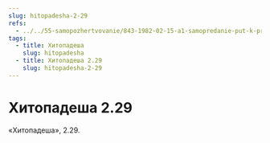```yaml
---
slug: hitopadesha-2-29
refs:
  - ../../55-samopozhertvovanie/843-1982-02-15-a1-samopredanie-put-k-probuzhdeniyu-istinnogo-ya.md
tags:
  - title: Хитопадеша
    slug: hitopadesha
  - title: Хитопадеша 2.29
    slug: hitopadesha-2-29
---
```


# Хитопадеша 2.29

«Хитопадеша», 2.29.


